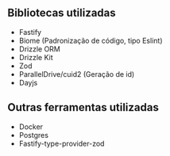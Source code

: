 ## Bibliotecas utilizadas

- Fastify
- Biome (Padronização de código, tipo Eslint)
- Drizzle ORM
- Drizzle Kit
- Zod
- ParallelDrive/cuid2 (Geração de id)
- Dayjs


## Outras ferramentas utilizadas

- Docker
- Postgres
- Fastify-type-provider-zod
